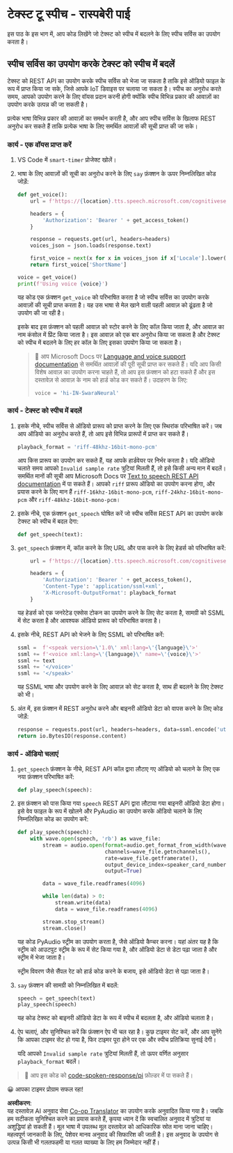 <!--
CO_OP_TRANSLATOR_METADATA:
{
  "original_hash": "606f3af1c78e3741e48ce77c31cea626",
  "translation_date": "2025-08-25T17:47:14+00:00",
  "source_file": "6-consumer/lessons/3-spoken-feedback/pi-text-to-speech.md",
  "language_code": "hi"
}
-->
# टेक्स्ट टू स्पीच - रास्पबेरी पाई

इस पाठ के इस भाग में, आप कोड लिखेंगे जो टेक्स्ट को स्पीच में बदलने के लिए स्पीच सर्विस का उपयोग करता है।

## स्पीच सर्विस का उपयोग करके टेक्स्ट को स्पीच में बदलें

टेक्स्ट को REST API का उपयोग करके स्पीच सर्विस को भेजा जा सकता है ताकि इसे ऑडियो फाइल के रूप में प्राप्त किया जा सके, जिसे आपके IoT डिवाइस पर चलाया जा सकता है। स्पीच का अनुरोध करते समय, आपको उपयोग करने के लिए वॉयस प्रदान करनी होगी क्योंकि स्पीच विभिन्न प्रकार की आवाज़ों का उपयोग करके उत्पन्न की जा सकती है।

प्रत्येक भाषा विभिन्न प्रकार की आवाज़ों का समर्थन करती है, और आप स्पीच सर्विस के खिलाफ REST अनुरोध कर सकते हैं ताकि प्रत्येक भाषा के लिए समर्थित आवाज़ों की सूची प्राप्त की जा सके।

### कार्य - एक वॉयस प्राप्त करें

1. VS Code में `smart-timer` प्रोजेक्ट खोलें।

1. भाषा के लिए आवाज़ों की सूची का अनुरोध करने के लिए `say` फ़ंक्शन के ऊपर निम्नलिखित कोड जोड़ें:

    ```python
    def get_voice():
        url = f'https://{location}.tts.speech.microsoft.com/cognitiveservices/voices/list'
    
        headers = {
            'Authorization': 'Bearer ' + get_access_token()
        }
    
        response = requests.get(url, headers=headers)
        voices_json = json.loads(response.text)
    
        first_voice = next(x for x in voices_json if x['Locale'].lower() == language.lower() and x['VoiceType'] == 'Neural')
        return first_voice['ShortName']
    
    voice = get_voice()
    print(f'Using voice {voice}')
    ```

    यह कोड एक फ़ंक्शन `get_voice` को परिभाषित करता है जो स्पीच सर्विस का उपयोग करके आवाज़ों की सूची प्राप्त करता है। यह उस भाषा से मेल खाने वाली पहली आवाज़ को ढूंढता है जो उपयोग की जा रही है।

    इसके बाद इस फ़ंक्शन को पहली आवाज़ को स्टोर करने के लिए कॉल किया जाता है, और आवाज़ का नाम कंसोल में प्रिंट किया जाता है। इस आवाज़ को एक बार अनुरोध किया जा सकता है और टेक्स्ट को स्पीच में बदलने के लिए हर कॉल के लिए इसका उपयोग किया जा सकता है।

    > 💁 आप Microsoft Docs पर [Language and voice support documentation](https://docs.microsoft.com/azure/cognitive-services/speech-service/language-support?WT.mc_id=academic-17441-jabenn#text-to-speech) से समर्थित आवाज़ों की पूरी सूची प्राप्त कर सकते हैं। यदि आप किसी विशेष आवाज़ का उपयोग करना चाहते हैं, तो आप इस फ़ंक्शन को हटा सकते हैं और इस दस्तावेज़ से आवाज़ के नाम को हार्ड कोड कर सकते हैं। उदाहरण के लिए:
    >
    > ```python
    > voice = 'hi-IN-SwaraNeural'
    > ```

### कार्य - टेक्स्ट को स्पीच में बदलें

1. इसके नीचे, स्पीच सर्विस से ऑडियो प्रारूप को प्राप्त करने के लिए एक स्थिरांक परिभाषित करें। जब आप ऑडियो का अनुरोध करते हैं, तो आप इसे विभिन्न प्रारूपों में प्राप्त कर सकते हैं।

    ```python
    playback_format = 'riff-48khz-16bit-mono-pcm'
    ```

    आप किस प्रारूप का उपयोग कर सकते हैं, यह आपके हार्डवेयर पर निर्भर करता है। यदि ऑडियो चलाते समय आपको `Invalid sample rate` त्रुटियां मिलती हैं, तो इसे किसी अन्य मान में बदलें। समर्थित मानों की सूची आप Microsoft Docs पर [Text to speech REST API documentation](https://docs.microsoft.com/azure/cognitive-services/speech-service/rest-text-to-speech?WT.mc_id=academic-17441-jabenn#audio-outputs) में पा सकते हैं। आपको `riff` प्रारूप ऑडियो का उपयोग करना होगा, और प्रयास करने के लिए मान हैं `riff-16khz-16bit-mono-pcm`, `riff-24khz-16bit-mono-pcm` और `riff-48khz-16bit-mono-pcm`।

1. इसके नीचे, एक फ़ंक्शन `get_speech` घोषित करें जो स्पीच सर्विस REST API का उपयोग करके टेक्स्ट को स्पीच में बदल देगा:

    ```python
    def get_speech(text):
    ```

1. `get_speech` फ़ंक्शन में, कॉल करने के लिए URL और पास करने के लिए हेडर्स को परिभाषित करें:

    ```python
        url = f'https://{location}.tts.speech.microsoft.com/cognitiveservices/v1'
    
        headers = {
            'Authorization': 'Bearer ' + get_access_token(),
            'Content-Type': 'application/ssml+xml',
            'X-Microsoft-OutputFormat': playback_format
        }
    ```

    यह हेडर्स को एक जनरेटेड एक्सेस टोकन का उपयोग करने के लिए सेट करता है, सामग्री को SSML में सेट करता है और आवश्यक ऑडियो प्रारूप को परिभाषित करता है।

1. इसके नीचे, REST API को भेजने के लिए SSML को परिभाषित करें:

    ```python
    ssml =  f'<speak version=\'1.0\' xml:lang=\'{language}\'>'
    ssml += f'<voice xml:lang=\'{language}\' name=\'{voice}\'>'
    ssml += text
    ssml += '</voice>'
    ssml += '</speak>'
    ```

    यह SSML भाषा और उपयोग करने के लिए आवाज़ को सेट करता है, साथ ही बदलने के लिए टेक्स्ट को भी।

1. अंत में, इस फ़ंक्शन में REST अनुरोध करने और बाइनरी ऑडियो डेटा को वापस करने के लिए कोड जोड़ें:

    ```python
    response = requests.post(url, headers=headers, data=ssml.encode('utf-8'))
    return io.BytesIO(response.content)
    ```

### कार्य - ऑडियो चलाएं

1. `get_speech` फ़ंक्शन के नीचे, REST API कॉल द्वारा लौटाए गए ऑडियो को चलाने के लिए एक नया फ़ंक्शन परिभाषित करें:

    ```python
    def play_speech(speech):
    ```

1. इस फ़ंक्शन को पास किया गया `speech` REST API द्वारा लौटाया गया बाइनरी ऑडियो डेटा होगा। इसे वेव फाइल के रूप में खोलने और PyAudio का उपयोग करके ऑडियो चलाने के लिए निम्नलिखित कोड का उपयोग करें:

    ```python
    def play_speech(speech):
        with wave.open(speech, 'rb') as wave_file:
            stream = audio.open(format=audio.get_format_from_width(wave_file.getsampwidth()),
                                channels=wave_file.getnchannels(),
                                rate=wave_file.getframerate(),
                                output_device_index=speaker_card_number,
                                output=True)

            data = wave_file.readframes(4096)

            while len(data) > 0:
                stream.write(data)
                data = wave_file.readframes(4096)

            stream.stop_stream()
            stream.close()
    ```

    यह कोड PyAudio स्ट्रीम का उपयोग करता है, जैसे ऑडियो कैप्चर करना। यहां अंतर यह है कि स्ट्रीम को आउटपुट स्ट्रीम के रूप में सेट किया गया है, और ऑडियो डेटा से डेटा पढ़ा जाता है और स्ट्रीम में भेजा जाता है।

    स्ट्रीम विवरण जैसे सैंपल रेट को हार्ड कोड करने के बजाय, इसे ऑडियो डेटा से पढ़ा जाता है।

1. `say` फ़ंक्शन की सामग्री को निम्नलिखित में बदलें:

    ```python
    speech = get_speech(text)
    play_speech(speech)
    ```

    यह कोड टेक्स्ट को बाइनरी ऑडियो डेटा के रूप में स्पीच में बदलता है, और ऑडियो चलाता है।

1. ऐप चलाएं, और सुनिश्चित करें कि फ़ंक्शन ऐप भी चल रहा है। कुछ टाइमर सेट करें, और आप सुनेंगे कि आपका टाइमर सेट हो गया है, फिर टाइमर पूरा होने पर एक और स्पीच प्रतिक्रिया सुनाई देगी।

    यदि आपको `Invalid sample rate` त्रुटियां मिलती हैं, तो ऊपर वर्णित अनुसार `playback_format` बदलें।

> 💁 आप इस कोड को [code-spoken-response/pi](../../../../../6-consumer/lessons/3-spoken-feedback/code-spoken-response/pi) फ़ोल्डर में पा सकते हैं।

😀 आपका टाइमर प्रोग्राम सफल रहा!

**अस्वीकरण**:  
यह दस्तावेज़ AI अनुवाद सेवा [Co-op Translator](https://github.com/Azure/co-op-translator) का उपयोग करके अनुवादित किया गया है। जबकि हम सटीकता सुनिश्चित करने का प्रयास करते हैं, कृपया ध्यान दें कि स्वचालित अनुवाद में त्रुटियां या अशुद्धियां हो सकती हैं। मूल भाषा में उपलब्ध मूल दस्तावेज़ को आधिकारिक स्रोत माना जाना चाहिए। महत्वपूर्ण जानकारी के लिए, पेशेवर मानव अनुवाद की सिफारिश की जाती है। इस अनुवाद के उपयोग से उत्पन्न किसी भी गलतफहमी या गलत व्याख्या के लिए हम जिम्मेदार नहीं हैं।
